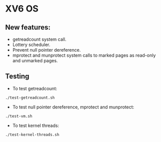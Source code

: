 # XV6 OS

## New features:
- getreadcount system call.
- Lottery scheduler.
- Prevent null pointer dereference. 
- mprotect and munprotect system calls to marked pages as read-only and unmarked pages.

## Testing
- To test getreadcount:
```
./test-getreadcount.sh
```
- To test null pointer dereference, mprotect and munprotect:
```
./test-vm.sh
```
- To test kernel threads:
```
./test-kernel-threads.sh
```